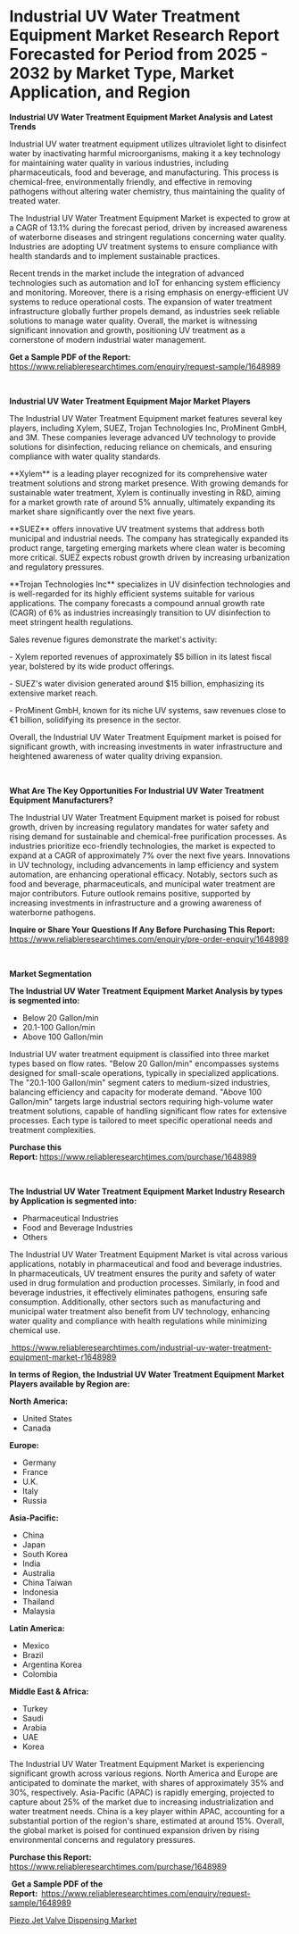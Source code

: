 <p><h1>Industrial UV Water Treatment Equipment Market Research Report Forecasted for Period from 2025 -  2032 by Market Type, Market Application, and Region</h1></p><p><strong>Industrial UV Water Treatment Equipment Market Analysis and Latest Trends</strong></p>
<p><p>Industrial UV water treatment equipment utilizes ultraviolet light to disinfect water by inactivating harmful microorganisms, making it a key technology for maintaining water quality in various industries, including pharmaceuticals, food and beverage, and manufacturing. This process is chemical-free, environmentally friendly, and effective in removing pathogens without altering water chemistry, thus maintaining the quality of treated water.</p><p>The Industrial UV Water Treatment Equipment Market is expected to grow at a CAGR of 13.1% during the forecast period, driven by increased awareness of waterborne diseases and stringent regulations concerning water quality. Industries are adopting UV treatment systems to ensure compliance with health standards and to implement sustainable practices.</p><p>Recent trends in the market include the integration of advanced technologies such as automation and IoT for enhancing system efficiency and monitoring. Moreover, there is a rising emphasis on energy-efficient UV systems to reduce operational costs. The expansion of water treatment infrastructure globally further propels demand, as industries seek reliable solutions to manage water quality. Overall, the market is witnessing significant innovation and growth, positioning UV treatment as a cornerstone of modern industrial water management.</p></p>
<p><strong>Get a Sample PDF of the Report:&nbsp;</strong> <a href="https://www.reliableresearchtimes.com/enquiry/request-sample/1648989?utm_campaign=3316&utm_medium=2&utm_source=Github&utm_content=ia&utm_term=26032025&utm_id=industrial-uv-water-treatment-equipment">https://www.reliableresearchtimes.com/enquiry/request-sample/1648989</a></p>
<p>&nbsp;</p>
<p><strong>Industrial UV Water Treatment Equipment Major Market Players</strong></p>
<p><p>The Industrial UV Water Treatment Equipment market features several key players, including Xylem, SUEZ, Trojan Technologies Inc, ProMinent GmbH, and 3M. These companies leverage advanced UV technology to provide solutions for disinfection, reducing reliance on chemicals, and ensuring compliance with water quality standards.</p><p>**Xylem** is a leading player recognized for its comprehensive water treatment solutions and strong market presence. With growing demands for sustainable water treatment, Xylem is continually investing in R&D, aiming for a market growth rate of around 5% annually, ultimately expanding its market share significantly over the next five years.</p><p>**SUEZ** offers innovative UV treatment systems that address both municipal and industrial needs. The company has strategically expanded its product range, targeting emerging markets where clean water is becoming more critical. SUEZ expects robust growth driven by increasing urbanization and regulatory pressures.</p><p>**Trojan Technologies Inc** specializes in UV disinfection technologies and is well-regarded for its highly efficient systems suitable for various applications. The company forecasts a compound annual growth rate (CAGR) of 6% as industries increasingly transition to UV disinfection to meet stringent health regulations.</p><p>Sales revenue figures demonstrate the market's activity:  </p><p>- Xylem reported revenues of approximately $5 billion in its latest fiscal year, bolstered by its wide product offerings.  </p><p>- SUEZ's water division generated around $15 billion, emphasizing its extensive market reach.  </p><p>- ProMinent GmbH, known for its niche UV systems, saw revenues close to €1 billion, solidifying its presence in the sector.</p><p>Overall, the Industrial UV Water Treatment Equipment market is poised for significant growth, with increasing investments in water infrastructure and heightened awareness of water quality driving expansion.</p></p>
<p>&nbsp;</p>
<p><strong>What Are The Key Opportunities For Industrial UV Water Treatment Equipment Manufacturers?</strong></p>
<p><p>The Industrial UV Water Treatment Equipment market is poised for robust growth, driven by increasing regulatory mandates for water safety and rising demand for sustainable and chemical-free purification processes. As industries prioritize eco-friendly technologies, the market is expected to expand at a CAGR of approximately 7% over the next five years. Innovations in UV technology, including advancements in lamp efficiency and system automation, are enhancing operational efficacy. Notably, sectors such as food and beverage, pharmaceuticals, and municipal water treatment are major contributors. Future outlook remains positive, supported by increasing investments in infrastructure and a growing awareness of waterborne pathogens.</p></p>
<p><strong>Inquire or Share Your Questions If Any Before Purchasing This Report:</strong> <a href="https://www.reliableresearchtimes.com/enquiry/pre-order-enquiry/1648989?utm_campaign=3316&utm_medium=2&utm_source=Github&utm_content=ia&utm_term=26032025&utm_id=industrial-uv-water-treatment-equipment">https://www.reliableresearchtimes.com/enquiry/pre-order-enquiry/1648989</a></p>
<p>&nbsp;</p>
<p><strong>Market Segmentation</strong></p>
<p><strong>The Industrial UV Water Treatment Equipment Market Analysis by types is segmented into:</strong></p>
<p><ul><li>Below 20 Gallon/min</li><li>20.1-100 Gallon/min</li><li>Above 100 Gallon/min</li></ul></p>
<p><p>Industrial UV water treatment equipment is classified into three market types based on flow rates. "Below 20 Gallon/min" encompasses systems designed for small-scale operations, typically in specialized applications. The "20.1-100 Gallon/min" segment caters to medium-sized industries, balancing efficiency and capacity for moderate demand. "Above 100 Gallon/min" targets large industrial sectors requiring high-volume water treatment solutions, capable of handling significant flow rates for extensive processes. Each type is tailored to meet specific operational needs and treatment complexities.</p></p>
<p><strong>Purchase this Report:&nbsp;</strong><a href="https://www.reliableresearchtimes.com/purchase/1648989?utm_campaign=3316&utm_medium=2&utm_source=Github&utm_content=ia&utm_term=26032025&utm_id=industrial-uv-water-treatment-equipment">https://www.reliableresearchtimes.com/purchase/1648989</a></p>
<p>&nbsp;</p>
<p><strong>The Industrial UV Water Treatment Equipment Market Industry Research by Application is segmented into:</strong></p>
<p><ul><li>Pharmaceutical Industries</li><li>Food and Beverage Industries</li><li>Others</li></ul></p>
<p><p>The Industrial UV Water Treatment Equipment Market is vital across various applications, notably in pharmaceutical and food and beverage industries. In pharmaceuticals, UV treatment ensures the purity and safety of water used in drug formulation and production processes. Similarly, in food and beverage industries, it effectively eliminates pathogens, ensuring safe consumption. Additionally, other sectors such as manufacturing and municipal water treatment also benefit from UV technology, enhancing water quality and compliance with health regulations while minimizing chemical use.</p></p>
<p><a href="https://www.reliableresearchtimes.com/industrial-uv-water-treatment-equipment-market-r1648989?utm_campaign=3316&utm_medium=2&utm_source=Github&utm_content=ia&utm_term=26032025&utm_id=industrial-uv-water-treatment-equipment">&nbsp;https://www.reliableresearchtimes.com/industrial-uv-water-treatment-equipment-market-r1648989</a></p>
<p><strong>In terms of Region, the Industrial UV Water Treatment Equipment Market Players available by Region are:</strong></p>
<p>
    <p> <strong> North America: </strong>
        <ul>
            <li>United States</li>
            <li>Canada</li>
        </ul>
        </p> 
    <p> <strong> Europe: </strong>
        <ul>
            <li>Germany</li>
            <li>France</li>
            <li>U.K.</li>
            <li>Italy</li>
            <li>Russia</li>
        </ul>
        </p> 
    <p> <strong> Asia-Pacific: </strong>
        <ul>
            <li>China</li>
            <li>Japan</li>
            <li>South Korea</li>
            <li>India</li>
            <li>Australia</li>
            <li>China Taiwan</li>
            <li>Indonesia</li>
            <li>Thailand</li>
            <li>Malaysia</li>
        </ul>
        </p> 
    <p> <strong> Latin America: </strong>
        <ul>
            <li>Mexico</li>
            <li>Brazil</li>
            <li>Argentina Korea</li>
            <li>Colombia</li>
        </ul>
        </p> 
    <p> <strong> Middle East & Africa: </strong>
        <ul>
            <li>Turkey</li>
            <li>Saudi</li>
            <li>Arabia</li>
            <li>UAE</li>
            <li>Korea</li>
        </ul>
    </p>
    </p>
<p><p>The Industrial UV Water Treatment Equipment Market is experiencing significant growth across various regions. North America and Europe are anticipated to dominate the market, with shares of approximately 35% and 30%, respectively. Asia-Pacific (APAC) is rapidly emerging, projected to capture about 25% of the market due to increasing industrialization and water treatment needs. China is a key player within APAC, accounting for a substantial portion of the region's share, estimated at around 15%. Overall, the global market is poised for continued expansion driven by rising environmental concerns and regulatory pressures.</p></p>
<p><strong>Purchase this Report: </strong><a href="https://www.reliableresearchtimes.com/purchase/1648989?utm_campaign=3316&utm_medium=2&utm_source=Github&utm_content=ia&utm_term=26032025&utm_id=industrial-uv-water-treatment-equipment">https://www.reliableresearchtimes.com/purchase/1648989</a></p>
<p>&nbsp;<strong>Get a Sample PDF of the Report:&nbsp;&nbsp;</strong><a href="https://www.reliableresearchtimes.com/enquiry/request-sample/1648989?utm_campaign=3316&utm_medium=2&utm_source=Github&utm_content=ia&utm_term=26032025&utm_id=industrial-uv-water-treatment-equipment">https://www.reliableresearchtimes.com/enquiry/request-sample/1648989</a></p>
<p><strong></strong></p>
<p><p><a href="https://github.com/boyertrull4r/Market-Research-Report-List-1/blob/main/piezo-jet-valve-dispensing-market.md?utm_campaign=3316&utm_medium=2&utm_source=Github&utm_content=ia&utm_term=26032025&utm_id=industrial-uv-water-treatment-equipment">Piezo Jet Valve Dispensing Market</a></p></p>